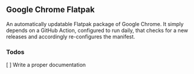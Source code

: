 ## Google Chrome Flatpak

An automatically updatable Flatpak package of Google Chrome.
It simply depends on a GitHub Action, configured to run daily, that checks for a new releases and accordingly re-configures the manifest.

### Todos

[ ] Write a proper documentation
